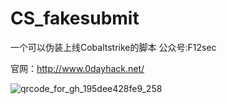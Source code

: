 # CS_fakesubmit
一个可以伪装上线Cobaltstrike的脚本
公众号:F12sec

官网：http://www.0dayhack.net/

![qrcode_for_gh_195dee428fe9_258](https://user-images.githubusercontent.com/80115065/133298753-d1d12c25-a165-4cae-b967-906dc744dae7.jpg)


